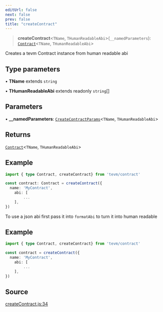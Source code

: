 ```yaml
---
editUrl: false
next: false
prev: false
title: "createContract"
---
```


> **createContract**\<`TName`, `THumanReadableAbi`\>(`__namedParameters`): [`Contract`](/reference/type-aliases/contract/)\<`TName`, `THumanReadableAbi`\>

Creates a tevm Contract instance from human readable abi

## Type parameters

• **TName** extends `string`

• **THumanReadableAbi** extends readonly `string`[]

## Parameters

• **\_\_namedParameters**: [`CreateContractParams`](/reference/type-aliases/createcontractparams/)\<`TName`, `THumanReadableAbi`\>

## Returns

[`Contract`](/reference/type-aliases/contract/)\<`TName`, `THumanReadableAbi`\>

## Example

```typescript
import { type Contract, createContract} from 'tevm/contract'

const contract: Contract = createContract({
  name: 'MyContract',
 	abi: [
 		...
 	],
})
```

To use a json abi first pass it into `formatAbi` to turn it into human readable

## Example

```typescript
import { type Contract, createContract} from 'tevm/contract'

const contract = createContract({
  name: 'MyContract',
 	abi: [
 		...
 	],
})
```

## Source

[createContract.js:34](https://github.com/evmts/tevm-monorepo/blob/main/packages/contract/src/createContract.js#L34)
